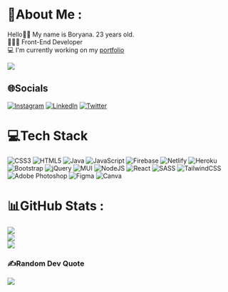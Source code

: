 # 💫About Me :
Hello👋🏼 
My name is Boryana. 23 years old. <br>
👩🏻‍💻 Front-End Developer <br>
💻 I'm currently working on my [portfolio](https://www.boryanacodes.com/) 

![](https://komarev.com/ghpvc/?username=boryana-k&color=blue)

## 🌐Socials
[![Instagram](https://img.shields.io/badge/Instagram-%23E4405F.svg?logo=Instagram&logoColor=white)](https://instagram.com/boryana.mk) [![LinkedIn](https://img.shields.io/badge/LinkedIn-%230077B5.svg?logo=linkedin&logoColor=white)](https://linkedin.com/in/boryana-krysteva) [![Twitter](https://img.shields.io/badge/Twitter-%231DA1F2.svg?logo=Twitter&logoColor=white)](https://twitter.com/boryanamk) 

# 💻Tech Stack
![CSS3](https://img.shields.io/badge/css3-%231572B6.svg?style=flat&logo=css3&logoColor=white) ![HTML5](https://img.shields.io/badge/html5-%23E34F26.svg?style=flat&logo=html5&logoColor=white) ![Java](https://img.shields.io/badge/java-%23ED8B00.svg?style=flat&logo=java&logoColor=white) ![JavaScript](https://img.shields.io/badge/javascript-%23323330.svg?style=flat&logo=javascript&logoColor=%23F7DF1E) ![Firebase](https://img.shields.io/badge/firebase-%23039BE5.svg?style=flat&logo=firebase) ![Netlify](https://img.shields.io/badge/netlify-%23000000.svg?style=flat&logo=netlify&logoColor=#00C7B7) ![Heroku](https://img.shields.io/badge/heroku-%23430098.svg?style=flat&logo=heroku&logoColor=white) ![Bootstrap](https://img.shields.io/badge/bootstrap-%23563D7C.svg?style=flat&logo=bootstrap&logoColor=white) ![jQuery](https://img.shields.io/badge/jquery-%230769AD.svg?style=flat&logo=jquery&logoColor=white) ![MUI](https://img.shields.io/badge/MUI-%230081CB.svg?style=flat&logo=material-ui&logoColor=white) ![NodeJS](https://img.shields.io/badge/node.js-6DA55F?style=flat&logo=node.js&logoColor=white) ![React](https://img.shields.io/badge/react-%2320232a.svg?style=flat&logo=react&logoColor=%2361DAFB) ![SASS](https://img.shields.io/badge/SASS-hotpink.svg?style=flat&logo=SASS&logoColor=white) ![TailwindCSS](https://img.shields.io/badge/tailwindcss-%2338B2AC.svg?style=flat&logo=tailwind-css&logoColor=white) ![Adobe Photoshop](https://img.shields.io/badge/adobephotoshop-%2331A8FF.svg?style=flat&logo=adobephotoshop&logoColor=white) 	![Figma](https://img.shields.io/badge/figma-%23F24E1E.svg?style=flat&logo=figma&logoColor=white) ![Canva](https://img.shields.io/badge/Canva-%2300C4CC.svg?style=flat&logo=Canva&logoColor=white)
# 📊GitHub Stats :
![](https://github-readme-stats.vercel.app/api?username=boryana-k&theme=prussian&hide_border=true&include_all_commits=false&count_private=false)<br/>
![](https://github-readme-streak-stats.herokuapp.com/?user=boryana-k&theme=prussian&hide_border=true)<br/>
![](https://github-readme-stats.vercel.app/api/top-langs/?username=boryana-k&theme=prussian&hide_border=true&include_all_commits=false&count_private=false&layout=compact)

### ✍️Random Dev Quote
![](https://quotes-github-readme.vercel.app/api?type=horizontal&theme=tokyonight)
